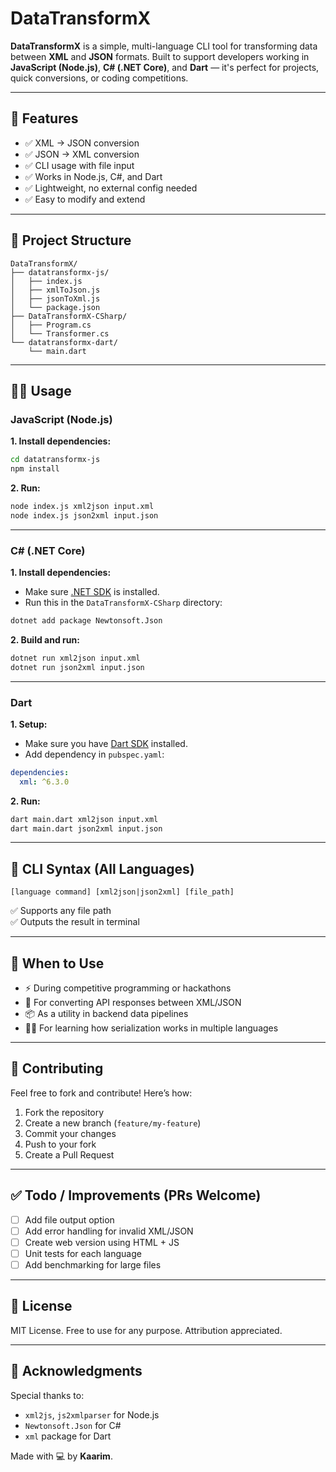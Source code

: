# DataTransformX

**DataTransformX** is a simple, multi-language CLI tool for transforming data between **XML** and **JSON** formats. Built to support developers working in **JavaScript (Node.js)**, **C# (.NET Core)**, and **Dart** — it's perfect for projects, quick conversions, or coding competitions.

---

## 🚀 Features

- ✅ XML → JSON conversion
- ✅ JSON → XML conversion
- ✅ CLI usage with file input
- ✅ Works in Node.js, C#, and Dart
- ✅ Lightweight, no external config needed
- ✅ Easy to modify and extend

---

## 📁 Project Structure

```
DataTransformX/
├── datatransformx-js/
│   ├── index.js
│   ├── xmlToJson.js
│   ├── jsonToXml.js
│   └── package.json
├── DataTransformX-CSharp/
│   ├── Program.cs
│   └── Transformer.cs
└── datatransformx-dart/
    └── main.dart
```

---

## 🧑‍💻 Usage

### JavaScript (Node.js)

**1. Install dependencies:**
```bash
cd datatransformx-js
npm install
```

**2. Run:**
```bash
node index.js xml2json input.xml
node index.js json2xml input.json
```

---

### C# (.NET Core)

**1. Install dependencies:**
- Make sure [.NET SDK](https://dotnet.microsoft.com/download) is installed.
- Run this in the `DataTransformX-CSharp` directory:
```bash
dotnet add package Newtonsoft.Json
```

**2. Build and run:**
```bash
dotnet run xml2json input.xml
dotnet run json2xml input.json
```

---

### Dart

**1. Setup:**
- Make sure you have [Dart SDK](https://dart.dev/get-dart) installed.
- Add dependency in `pubspec.yaml`:
```yaml
dependencies:
  xml: ^6.3.0
```

**2. Run:**
```bash
dart main.dart xml2json input.xml
dart main.dart json2xml input.json
```

---

## 🔧 CLI Syntax (All Languages)

```
[language command] [xml2json|json2xml] [file_path]
```

✅ Supports any file path  
✅ Outputs the result in terminal

---

## 🤔 When to Use

- ⚡ During competitive programming or hackathons
- 🔄 For converting API responses between XML/JSON
- 📦 As a utility in backend data pipelines
- 👨‍🏫 For learning how serialization works in multiple languages

---

## 👥 Contributing

Feel free to fork and contribute! Here’s how:

1. Fork the repository
2. Create a new branch (`feature/my-feature`)
3. Commit your changes
4. Push to your fork
5. Create a Pull Request

---

## ✅ Todo / Improvements (PRs Welcome)

- [ ] Add file output option
- [ ] Add error handling for invalid XML/JSON
- [ ] Create web version using HTML + JS
- [ ] Unit tests for each language
- [ ] Add benchmarking for large files

---

## 📄 License

MIT License. Free to use for any purpose. Attribution appreciated.

---

## 🙌 Acknowledgments

Special thanks to:
- `xml2js`, `js2xmlparser` for Node.js
- `Newtonsoft.Json` for C#
- `xml` package for Dart

Made with 💻 by **Kaarim**.
